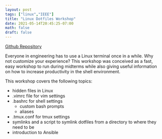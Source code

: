```yaml
---
layout: post
tags: ["linux","IEEE"]
title: "Linux Dotfiles Workshop"
date: 2021-05-14T20:45:25-07:00
math: false
draft: false
---
```


[Github Repository](https://github.com/ValenYamamoto/IEEE-Linux_Dotfiles)

Everyone in engineering has to use a Linux terminal once in a while. Why not
customize your experience? This workshop was conceived as a fast, easy workshop
to run during midterms while also giving useful information on how to increase
productivity in the shell environment.

This workshop covers the following topics:
* hidden files in Linux
* .vimrc file for vim settings
* .bashrc for shell settings
    - custom bash prompts
    - aliases
* .tmux.conf for tmux settings
* symlinks and a script to symlink dotfiles from a directory to where they need
  to be
* introduction to Ansible


